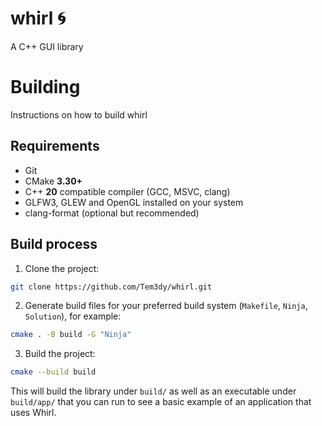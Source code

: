 # whirl 🌀
A C++ GUI library

# Building

Instructions on how to build whirl

## Requirements
- Git
- CMake **3.30+**
- C++ **20** compatible compiler (GCC, MSVC, clang)
- GLFW3, GLEW and OpenGL installed on your system
- clang-format (optional but recommended)

## Build process
1. Clone the project:
```bash
git clone https://github.com/Tem3dy/whirl.git
```

2. Generate build files for your preferred build system (`Makefile`, `Ninja`, `Solution`), for example:
```bash
cmake . -B build -G "Ninja" 
```

3. Build the project:
```bash
cmake --build build
```

This will build the library under `build/` as well as an executable under `build/app/` that you can run to see a basic example of an application that uses Whirl.